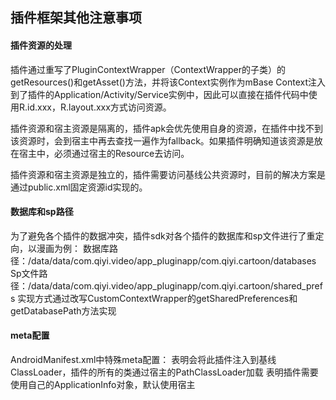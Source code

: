 ## 插件框架其他注意事项


#### 插件资源的处理

插件通过重写了PluginContextWrapper（ContextWrapper的子类）的getResources()和getAsset()方法，并将该Context实例作为mBase Context注入到了插件的Application/Activity/Service实例中，因此可以直接在插件代码中使用R.id.xxx，R.layout.xxx方式访问资源。

插件资源和宿主资源是隔离的，插件apk会优先使用自身的资源，在插件中找不到该资源时，会到宿主中再去查找一遍作为fallback。如果插件明确知道该资源是放在宿主中，必须通过宿主的Resource去访问。

插件资源和宿主资源是独立的，插件需要访问基线公共资源时，目前的解决方案是通过public.xml固定资源id实现的。


#### 数据库和sp路径

为了避免各个插件的数据冲突，插件sdk对各个插件的数据库和sp文件进行了重定向，以漫画为例：
数据库路径：/data/data/com.qiyi.video/app_pluginapp/com.qiyi.cartoon/databases
Sp文件路径：/data/data/com.qiyi.video/app_pluginapp/com.qiyi.cartoon/shared_prefs
实现方式通过改写CustomContextWrapper的getSharedPreferences和getDatabasePath方法实现


#### meta配置

AndroidManifest.xml中特殊meta配置：
<meta-data android:name="pluginapp_class_inject" android:value="true"/>
表明会将此插件注入到基线ClassLoader，插件的所有的类通过宿主的PathClassLoader加载
<meta-data android:name="pluginapp_application_special" android:value="Handle_plugin_appinfo"/>
表明插件需要使用自己的ApplicationInfo对象，默认使用宿主

